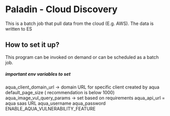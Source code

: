 # Paladin - Cloud Discovery
This is a batch job that pull data from the cloud (E.g. AWS). The data is written to ES 

## How to set it up?
This program can be invoked on demand or can be scheduled as a batch job.

##### important env variables to set

aqua_client_domain_url -> domain URL for specific client created by aqua
default_page_size ( recommendation is below 1000)
aqua_image_vul_query_params -> set based on requirements
aqua_api_url = aqua saas URL 
aqua_username 
aqua_password
ENABLE_AQUA_VULNERABILITY_FEATURE